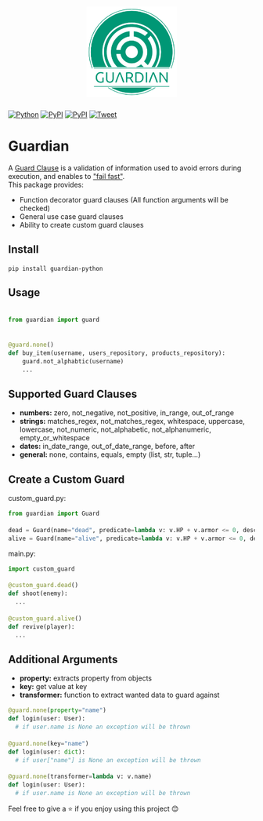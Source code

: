 <h1 align="center">
  <img alt="Guardian Logo" width="185px" src="images/Guardian Logo.png" />
</h1>

[![Python](https://img.shields.io/badge/python-3.8%20%7C%203.9%20%7C%203.10-2596be)](https://python.org)
[![PyPI](https://img.shields.io/badge/PyPI-v1.1.0-33CA58)](https://pypi.org/project/guardian-python/)
[![PyPI](https://img.shields.io/badge/email-roeiohayon1652%40gmail.com-darkviolet)](https://gmail.com)
[![Tweet](https://img.shields.io/twitter/url/http/shields.io.svg?style=social)](https://twitter.com/intent/tweet?text=https://github.com/RoeiOhayon/Guardian)

# Guardian
A [Guard Clause](https://en.wikipedia.org/wiki/Guard_(computer_science)) is a validation of information used to avoid errors during execution, and enables to ["fail fast"](https://en.wikipedia.org/wiki/Fail-fast).<br/>
This package provides:
- Function decorator guard clauses (All function arguments will be checked)
- General use case guard clauses
- Ability to create custom guard clauses

## Install
```
pip install guardian-python
```

## Usage

```python

from guardian import guard


@guard.none()
def buy_item(username, users_repository, products_repository):
    guard.not_alphabtic(username)
    ...
```

## Supported Guard Clauses

- **numbers:** zero, not_negative, not_positive, in_range, out_of_range
- **strings:** matches_regex, not_matches_regex, whitespace, uppercase, lowercase, not_numeric, not_alphabetic, not_alphanumeric, empty_or_whitespace
- **dates:** in_date_range, out_of_date_range, before, after
- **general:** none, contains, equals, empty (list, str, tuple...) 

## Create a Custom Guard

custom_guard.py:
```python
from guardian import Guard

dead = Guard(name="dead", predicate=lambda v: v.HP + v.armor <= 0, description="Don't Perform if dead")
alive = Guard(name="alive", predicate=lambda v: v.HP + v.armor <= 0, description="Don't Perform if alive")
```
main.py:
```python
import custom_guard

@custom_guard.dead()
def shoot(enemy):
  ...

@custom_guard.alive()
def revive(player):
  ... 
```

## Additional Arguments
- **property:** extracts property from objects
- **key:** get value at key
- **transformer:** function to extract wanted data to guard against
```python
@guard.none(property="name")
def login(user: User):
  # if user.name is None an exception will be thrown

@guard.none(key="name")
def login(user: dict):
  # if user["name"] is None an exception will be thrown

@guard.none(transformer=lambda v: v.name)
def login(user: User):
  # if user.name is None an exception will be thrown
```

Feel free to give a ⭐ if you enjoy using this project 😊
